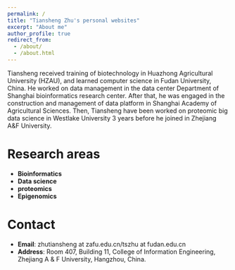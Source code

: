 ```yaml
---
permalink: /
title: "Tiansheng Zhu's personal websites"
excerpt: "About me"
author_profile: true
redirect_from: 
  - /about/
  - /about.html
---
```


Tiansheng received training of biotechnology in Huazhong Agricultural University (HZAU), and learned computer science in Fudan University, China. He worked on data management in the data center Department of Shanghai bioinformatics research center. After that, he was engaged in the construction and management of data platform in Shanghai Academy of Agricultural Sciences. Then, Tiansheng have been worked on proteomic big data science in Westlake University 3 years before he joined in Zhejiang A&F University.

Research areas
======
* **Bioinformatics**
* **Data science**
* **proteomics**
* **Epigenomics**

Contact
======
* **Email**: zhutiansheng at zafu.edu.cn/tszhu at fudan.edu.cn
* **Address**: Room 407, Building 11, College of Information Engineering, Zhejiang A & F University, Hangzhou, China.
